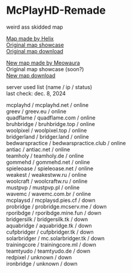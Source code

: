 # McPlayHD-Remade
weird ass skidded map   

[Map made by Helix](https://www.youtube.com/@x2st)    
[Original map showcase](https://youtu.be/rTObD7WmbTs)   
[Original map download](https://www.mediafire.com/file/y7v6z62usxvtz3s/MCPLAYHD.zip/file)   

[New map made by Meowaura](https://e-z.bio/meowaura)   
Original map showcase (soon?)   
[New map download](https://github.com/smallbing87/McPlayHD-Remade/releases/latest)  

server used list (name / ip / status)   
last check: dec. 8, 2024

mcplayhd / mcplayhd.net / online   
greev / greev.eu / online   
quadflame / quadflame.com / online   
bruhbridge / bruhbridge.top / online   
woolpixel / woolpixel.top / online   
bridgerland / bridger.land / online   
bedwarspractice / bedwarspractice.club / online   
antiac / antiac.net / online   
teamholy / teamholy.de / online   
gommehd / gommehd.net / online   
spieleoase / spieleoase.net / online   
weakest / weakestww.ru / online   
woolcraft / woolcraftw.ru / online   
mustpvp / mustpvp.pl / online   
wavemc / wavemc.com.br / online  
mcplaysd / mcplaysd.pies.cf / down   
probridge / probridge.mcserv.me / down  
rporibdge / rporibdge.mine.fun / down   
bridgersilk / bridgersilk.tk / down   
aquabridge / aquabridge.tk / down   
cufpbridger / cufpbridger.tk / down   
solarbridger / mc.solarbridger.tk / down   
trainingcore / trainingcore.ml / down  
teamtyudo / teamtyudo.de / down    
redpixel / unknown / down   
ironbridge / unknown / down   
